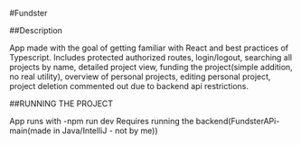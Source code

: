 #Fundster

##Description

App made with the goal of getting familiar with React and best practices of Typescript.
Includes protected authorized routes, login/logout, searching all projects by name, detailed project view, funding the project(simple addition, no real utility), overview of personal projects, editing personal project, project deletion commented out due to backend api restrictions.

##RUNNING THE PROJECT

App runs with -npm run dev
Requires running the backend(FundsterAPi-main(made in Java/IntelliJ - not by me))
